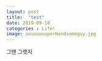 ```yaml
---
layout: post
title:  "test"
date: 2019-09-18
categories : Life!
image: suuuuuuuperHandsomeguy.jpg
---
```














그땐 그랫지